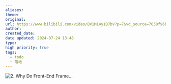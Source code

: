 ```yaml
---
aliases: 
theme: 
original: 
url: https://www.bilibili.com/video/BV1M14y1D7bV?p=7&vd_source=7038f96b6bb3b14743531b102b109c43
author: 
created_date: 
date updated: 2024-07-24 13:48
type: 
high priority: true
tags:
  - todo
  - 落地
---
```

![2. Why Do Front-End Frame...](https://www.bilibili.com/video/BV1M14y1D7bV/?p=7&vd_source=7038f96b6bb3b14743531b102b109c43)
